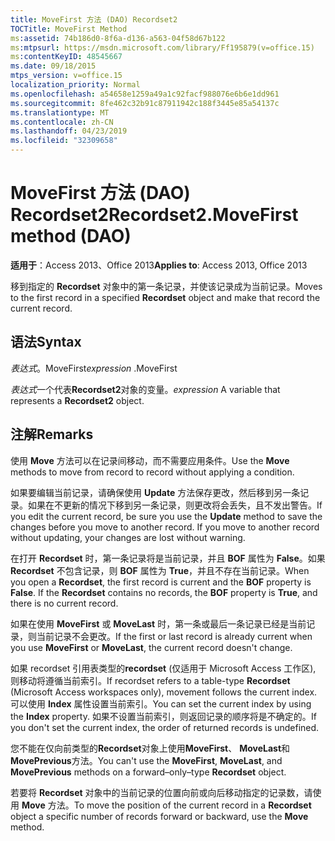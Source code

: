 ```yaml
---
title: MoveFirst 方法 (DAO) Recordset2
TOCTitle: MoveFirst Method
ms:assetid: 74b186d0-8f6a-d136-a563-04f58d67b122
ms:mtpsurl: https://msdn.microsoft.com/library/Ff195879(v=office.15)
ms:contentKeyID: 48545667
ms.date: 09/18/2015
mtps_version: v=office.15
localization_priority: Normal
ms.openlocfilehash: a54658e1259a49a1c92facf988076e6b6e1dd961
ms.sourcegitcommit: 8fe462c32b91c87911942c188f3445e85a54137c
ms.translationtype: MT
ms.contentlocale: zh-CN
ms.lasthandoff: 04/23/2019
ms.locfileid: "32309658"
---
```

# <a name="recordset2movefirst-method-dao"></a><span data-ttu-id="31aec-102">MoveFirst 方法 (DAO) Recordset2</span><span class="sxs-lookup"><span data-stu-id="31aec-102">Recordset2.MoveFirst method (DAO)</span></span>


<span data-ttu-id="31aec-103">**适用于**：Access 2013、Office 2013</span><span class="sxs-lookup"><span data-stu-id="31aec-103">**Applies to**: Access 2013, Office 2013</span></span>

<span data-ttu-id="31aec-104">移到指定的 **Recordset** 对象中的第一条记录，并使该记录成为当前记录。</span><span class="sxs-lookup"><span data-stu-id="31aec-104">Moves to the first record in a specified **Recordset** object and make that record the current record.</span></span>

## <a name="syntax"></a><span data-ttu-id="31aec-105">语法</span><span class="sxs-lookup"><span data-stu-id="31aec-105">Syntax</span></span>

<span data-ttu-id="31aec-106">*表达式*。MoveFirst</span><span class="sxs-lookup"><span data-stu-id="31aec-106">*expression* .MoveFirst</span></span>

<span data-ttu-id="31aec-107">*表达式*一个代表**Recordset2**对象的变量。</span><span class="sxs-lookup"><span data-stu-id="31aec-107">*expression* A variable that represents a **Recordset2** object.</span></span>

## <a name="remarks"></a><span data-ttu-id="31aec-108">注解</span><span class="sxs-lookup"><span data-stu-id="31aec-108">Remarks</span></span>

<span data-ttu-id="31aec-109">使用 **Move** 方法可以在记录间移动，而不需要应用条件。</span><span class="sxs-lookup"><span data-stu-id="31aec-109">Use the **Move** methods to move from record to record without applying a condition.</span></span>

<span data-ttu-id="31aec-p101">如果要编辑当前记录，请确保使用 **Update** 方法保存更改，然后移到另一条记录。如果在不更新的情况下移到另一条记录，则更改将会丢失，且不发出警告。</span><span class="sxs-lookup"><span data-stu-id="31aec-p101">If you edit the current record, be sure you use the **Update** method to save the changes before you move to another record. If you move to another record without updating, your changes are lost without warning.</span></span>

<span data-ttu-id="31aec-p102">在打开 **Recordset** 时，第一条记录将是当前记录，并且 **BOF** 属性为 **False**。如果 **Recordset** 不包含记录，则 **BOF** 属性为 **True**，并且不存在当前记录。</span><span class="sxs-lookup"><span data-stu-id="31aec-p102">When you open a **Recordset**, the first record is current and the **BOF** property is **False**. If the **Recordset** contains no records, the **BOF** property is **True**, and there is no current record.</span></span>

<span data-ttu-id="31aec-114">如果在使用 **MoveFirst** 或 **MoveLast** 时，第一条或最后一条记录已经是当前记录，则当前记录不会更改。</span><span class="sxs-lookup"><span data-stu-id="31aec-114">If the first or last record is already current when you use **MoveFirst** or **MoveLast**, the current record doesn't change.</span></span>

<span data-ttu-id="31aec-115">如果 recordset 引用表类型的**recordset** (仅适用于 Microsoft Access 工作区), 则移动将遵循当前索引。</span><span class="sxs-lookup"><span data-stu-id="31aec-115">If recordset refers to a table-type **Recordset** (Microsoft Access workspaces only), movement follows the current index.</span></span> <span data-ttu-id="31aec-116">可以使用 **Index** 属性设置当前索引。</span><span class="sxs-lookup"><span data-stu-id="31aec-116">You can set the current index by using the **Index** property.</span></span> <span data-ttu-id="31aec-117">如果不设置当前索引，则返回记录的顺序将是不确定的。</span><span class="sxs-lookup"><span data-stu-id="31aec-117">If you don't set the current index, the order of returned records is undefined.</span></span>

<span data-ttu-id="31aec-118">您不能在仅向前类型的**Recordset**对象上使用**MoveFirst**、 **MoveLast**和**MovePrevious**方法。</span><span class="sxs-lookup"><span data-stu-id="31aec-118">You can't use the **MoveFirst**, **MoveLast**, and **MovePrevious** methods on a forward–only–type **Recordset** object.</span></span>

<span data-ttu-id="31aec-119">若要将 **Recordset** 对象中的当前记录的位置向前或向后移动指定的记录数，请使用 **Move** 方法。</span><span class="sxs-lookup"><span data-stu-id="31aec-119">To move the position of the current record in a **Recordset** object a specific number of records forward or backward, use the **Move** method.</span></span>

